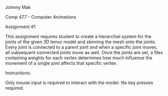 Johnny Mak 

Comp 477 - Computer Animations

Assignment #1

This assignment requires student to create a hierarchial system for the joints of the given 3D lemur model and skinning the mesh onto the joints.
Every joint is connected to a parent joint and when a specific joint moves, all subsequent connected joints move as well.
Once the joints are set, a files containing weights for each vertex determines how much influence the movement of a single joint affects that specific vertex.

Instructions: 

Only mouse input is required to interact with the model. No key presses required.
